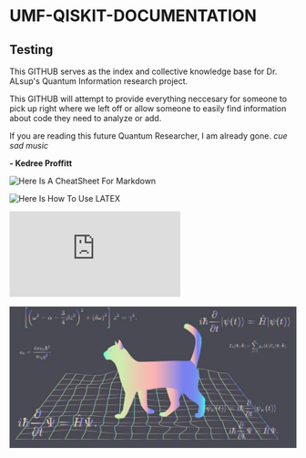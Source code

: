 # UMF-QISKIT-DOCUMENTATION

## Testing

This GITHUB serves as the index and collective knowledge base for Dr. ALsup's Quantum Information research project.

This GITHUB will attempt to provide everything neccesary for someone to pick up right where we left off or allow someone to easily find information about code they need to analyze or add.

If you are reading this future Quantum Researcher, I am already gone. *cue sad music*

 **- __Kedree Proffitt__**
 
![Here Is A CheatSheet For Markdown](https://github.com/adam-p/markdown-here/wiki/Markdown-Cheatsheet)

![Here Is How To Use LATEX](https://docs.github.com/en/get-started/writing-on-github/working-with-advanced-formatting/writing-mathematical-expressions)

![Here Is A LaTeX CheatSheet](https://people.cs.umass.edu/~freedman/resources/Freedman_LaTeXCheatSheet.pdf)

![Test Photo](TESTSTUFF/SCHROCAT.JPG?raw=true "Schrodingers Test Cat")

